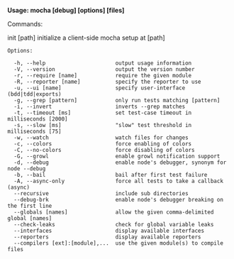 **Usage: mocha [debug] [options] [files]**

Commands:

  init [path]
  initialize a client-side mocha setup at [path]

    Options:
    
      -h, --help                      output usage information
      -V, --version                   output the version number
      -r, --require [name]            require the given module
      -R, --reporter [name]           specify the reporter to use
      -u, --ui [name]                 specify user-interface (bdd|tdd|exports)
      -g, --grep [pattern]            only run tests matching [pattern]
      -i, --invert                    inverts --grep matches
      -t, --timeout [ms]              set test-case timeout in milliseconds [2000]
      -s, --slow [ms]                 "slow" test threshold in milliseconds [75]
      -w, --watch                     watch files for changes
      -c, --colors                    force enabling of colors
      -C, --no-colors                 force disabling of colors
      -G, --growl                     enable growl notification support
      -d, --debug                     enable node's debugger, synonym for node --debug
      -b, --bail                      bail after first test failure
      -A, --async-only                force all tests to take a callback (async)
      --recursive                     include sub directories
      --debug-brk                     enable node's debugger breaking on the first line
      --globals [names]               allow the given comma-delimited global [names]
      --check-leaks                   check for global variable leaks
      --interfaces                    display available interfaces
      --reporters                     display available reporters
      --compilers [ext]:[module],...  use the given module(s) to compile files